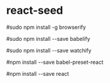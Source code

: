 # react-seed

#sudo npm install -g browserify

#sudo npm install --save babelify

#sudo npm install --save watchify

#npm install --save babel-preset-react

#npm install --save react
